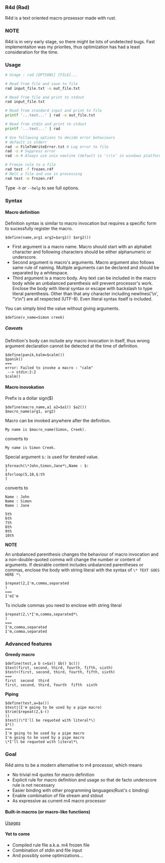 ### R4d (Rad)

R4d is a text oriented macro prosessor made with rust.

### NOTE

R4d is in very early stage, so there might be lots of undetected bugs. Fast
implementaiton was my priorites, thus optimization has had a least
consideration for the time.

### Usage

```bash
# Usage : rad [OPTIONS] [FILE]...

# Read from file and save to file
rad input_file.txt -o out_file.txt

# Read from file and print to stdout 
rad input_file.txt

# Read from standard input and print to file
printf '...text...' | rad -o out_file.txt

# Read from stdin and print to stdout 
printf '...text...' | rad 

# Use following options to decide error behaviours
# default is stderr
rad -e FileToWriteError.txt # Log error to file
rad -s # Suppress error
rad -n # Always use unix newline (default is '\r\n' in windows platform)

# Freeze rule to a file
rad test -f frozen.r4f
# Melt a file and use in processing
rad test -m frozen.r4f
```

Type ```-h``` or ```--help``` to see full options.

### Syntax 

#### Macro definition

Definition syntax is similar to macro invocation but requires a specific form
to sucessfully register the macro.

```
$define(name,arg1 arg2=$arg1() $arg2())
```

- First argument is a macro name. Macro should start with an alphabet character
and following characters should be either alphanumeric or underscore.
- Second argument is macro's arguments. Macro argument also follows same rule
of naming. Multiple arguments can be declared and should be separated by a
whitespace.
- Third argument is a macro body. Any text can be included in the macro body
while an unbalanced parenthesis will prevent processor's work. Enclose the body
with literal syntax or escape with backslash to type literal parenthesis. Other
than that any character including newlines('\n', "\r\n") are all respected
(UTF-8). Even literal syntax itself is included.

You can simply bind the value without giving arguments.

```
$define(v_name=Simon creek)
```

##### Caveats

Definition's body can include any macro invocation in itself, thus wrong
argument declaration cannot be detected at the time of definition.

```
$define(panik,kalm=$calm())
$panik()
===
error: Failed to invoke a macro : "calm"
 --> stdin:2:2
$calm()
```

#### Macro inovokation

Prefix is a dollar sign($)
```
$define(macro_name,a1 a2=$a1() $a2())
$macro_name(arg1, arg2)
```
Macro can be invoked anywhere after the definition.
```
My name is $macro_name(Simon, Creek).
```
converts to
```
My name is Simon Creek.
```

Special argument ```$:``` is used for iterated value.
```
$foreach(\*John,Simon,Jane*\,Name : $:
)
$forloop(5,10,$:th
)
```
converts to
```
Name : John
Name : Simon
Name : Jane

5th
6th
7th
8th
9th
10th

```

**NOTE**

An unbalanced parenthesis changes the behaviour of macro invocation and a
non-double-quoted comma will change the number or content of arguments. If
desirable content includes unbalanced parentheses or commas, enclose the body
with string literal with the syntax of ```\* TEXT GOES HERE *\``` 

```
$repeat(2,I'm,comma,separated
)
===
I'mI'm
```
To include commas you need to enclose with string literal
```
$repeat(2,\*I'm,comma,separated*\
)
===
I'm,comma,separated
I'm,comma,separated

```

### Advanced features

**Greedy macro**

```
$define(test,a b c=$a() $b() $c())
$test(first, second, third, fourth, fifth, sixth)
$test+(first, second, third, fourth, fifth, sixth)
===
first  second  third
first, second, third, fourth  fifth  sixth
```

**Piping**

```
$define(test,a=$a())
$test|(I'm going to be used by a pipe macro)
$trim($repeat(2,$-()
))
$test|(\*I'll be requoted with literal*\)
$*()
===
I'm going to be used by a pipe macro
I'm going to be used by a pipe macro
\*I'll be requoted with literal*\
```

### Goal

R4d aims to be a modern alternative to m4 processor, which means

- No trivial m4 quotes for macro definition
- Explicit rule for macro definition and usage so that de facto underscore rule
is not necessary
- Easier binding with other programming languages(Rust's c binding)
- Enable combination of file stream and stdout
- As expressive as current m4 macro processor

#### Built-in macros (or macro-like functions)

[Usages](./docs/macros.md)

#### Yet to come

- Compiled rule file a.k.a. m4 frozen file
- Combination of stdin and file input
- And possibly some optimizations...
